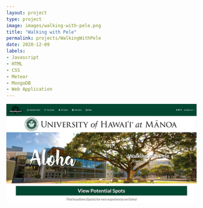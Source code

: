 ```yaml
---
layout: project
type: project
image: images/walking-with-pele.png
title: "Walking with Pele"
permalink: projects/WalkingWithPele
date: 2020-12-09
labels:
- Javascript
- HTML
- CSS
- Meteor
- MongoDB
- Web Application
---
```

![](../images/walking-with-pele.png)
